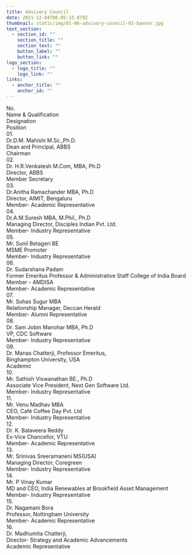 ```yaml
---
title: Advisory Council
date: 2021-12-04T06:05:13.879Z
thumbnail: static/img/01-06-advisory-council-01-banner.jpg
text_section:
  - section_id: ""
    section_title: ""
    section_text: ""
    button_label: ""
    button_link: ""
logo_section:
  - logo_title: ""
    logo_link: ""
links:
  - anchor_title: ""
    anchor_id: ""
---
```

<div class="table-responsive"><div class="tablee"><div class="row tblheading"><div class="col-sm-1">No.</div><div class="col-sm-4">Name &amp; Qualification</div><div class="col-sm-4">Designation</div><div class="col-sm-3">Position</div></div><div class="row odd"><div class="col-sm-1">01.</div><div class="col-sm-4">Dr.D.M. Mahishi M.Sc.,Ph.D.</div><div class="col-sm-4">Dean and Principal, ABBS</div><div class="col-sm-3">Chairman</div></div><div class="row even"><div class="col-sm-1">02.</div><div class="col-sm-4">Dr. H.R.Venkatesh M.Com, MBA, Ph.D</div><div class="col-sm-4">Director, ABBS</div><div class="col-sm-3">Member Secretary</div></div><div class="row odd"><div class="col-sm-1">03.</div><div class="col-sm-4">Dr.Anitha Ramachander MBA, Ph.D</div><div class="col-sm-4">Director, AIMIT, Bengaluru</div><div class="col-sm-3">Member- Academic Representative</div></div><div class="row even"><div class="col-sm-1">04.</div><div class="col-sm-4">Dr.A.M.Suresh MBA, M.Phil., Ph.D</div><div class="col-sm-4">Managing Director, Disciples Indian Pvt. Ltd.</div><div class="col-sm-3">Member- Industry Representative</div></div><div class="row odd"><div class="col-sm-1">05.</div><div class="col-sm-4">Mr. Sunil Betageri BE</div><div class="col-sm-4">MSME Promoter</div><div class="col-sm-3">Member- Industry Representative</div></div><div class="row even"><div class="col-sm-1">06.</div><div class="col-sm-4">Dr. Sudarshana Padam</div><div class="col-sm-4">Former Emeritus Professor &amp; Administrative
 Staff College of India Board Member - AMDISA</div><div class="col-sm-3">Member- Academic Representative</div></div><div class="row odd"><div class="col-sm-1">07.</div><div class="col-sm-4">Mr. Suhas Sugur MBA</div><div class="col-sm-4">Relationship Manager, Deccan Herald</div><div class="col-sm-3">Member- Alumni Representative</div></div><div class="row even"><div class="col-sm-1">08.</div><div class="col-sm-4">Dr. Sam Jobin Manohar MBA, Ph.D</div><div class="col-sm-4">VP, CDC Software</div><div class="col-sm-3">Member- Industry Representative</div></div><div class="row odd"><div class="col-sm-1">09.</div><div class="col-sm-4">Dr. Manas Chatterji, Professor Emeritus,</div><div class="col-sm-4">Binghampton University, USA</div><div class="col-sm-3">Academic</div></div><div class="row even"><div class="col-sm-1">10.</div><div class="col-sm-4">Mr. Sathish Viswanathan BE., Ph.D</div><div class="col-sm-4">Associate Vice President, Next Gen Software Ltd.</div><div class="col-sm-3">Member- Industry Representative</div></div><div class="row odd"><div class="col-sm-1">11.</div><div class="col-sm-4">Mr. Venu Madhav MBA</div><div class="col-sm-4">CEO, Café Coffee Day Pvt. Ltd</div><div class="col-sm-3">Member- Industry Representative</div></div><div class="row even"><div class="col-sm-1">12.</div><div class="col-sm-4">Dr. K. Balaveera Reddy</div><div class="col-sm-4">Ex-Vice Chancellor, VTU</div><div class="col-sm-3">Member- Academic Representative</div></div><div class="row odd"><div class="col-sm-1">13.</div><div class="col-sm-4">Mr. Srinivas Sreeramaneni MS(USA)</div><div class="col-sm-4">Managing Director, Coregreen</div><div class="col-sm-3">Member- Industry Representative</div></div><div class="row even"><div class="col-sm-1">14.</div><div class="col-sm-4">Mr. P Vinay Kumar</div><div class="col-sm-4">MD and CEO, India Renewables at Brookfield Asset Management</div><div class="col-sm-3">Member- Industry Representative</div></div><div class="row odd"><div class="col-sm-1">15.</div><div class="col-sm-4">Dr. Nagamani Bora</div><div class="col-sm-4">Professor, Nottingham University</div><div class="col-sm-3">Member- Academic Representative</div></div><div class="row even"><div class="col-sm-1">16.</div><div class="col-sm-4">Dr. Madhumita Chatterji,</div><div class="col-sm-4">Director- Strategy and Academic Advancements</div><div class="col-sm-3">Academic Representative</div></div></div></div>